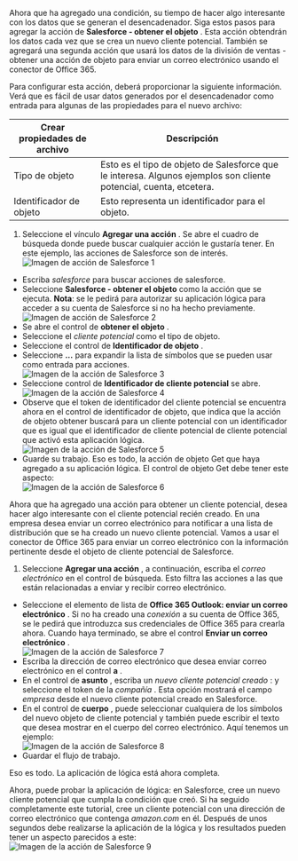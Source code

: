 Ahora que ha agregado una condición, su tiempo de hacer algo interesante con los datos que se generan el desencadenador. Siga estos pasos para agregar la acción de **Salesforce - obtener el objeto** . Esta acción obtendrán los datos cada vez que se crea un nuevo cliente potencial. También se agregará una segunda acción que usará los datos de la división de ventas - obtener una acción de objeto para enviar un correo electrónico usando el conector de Office 365.  

Para configurar esta acción, deberá proporcionar la siguiente información. Verá que es fácil de usar datos generados por el desencadenador como entrada para algunas de las propiedades para el nuevo archivo:

|Crear propiedades de archivo|Descripción|
|---|---|
|Tipo de objeto|Esto es el tipo de objeto de Salesforce que le interesa. Algunos ejemplos son cliente potencial, cuenta, etcetera.|
|Identificador de objeto|Esto representa un identificador para el objeto.|


1. Seleccione el vínculo **Agregar una acción** . Se abre el cuadro de búsqueda donde puede buscar cualquier acción le gustaría tener. En este ejemplo, las acciones de Salesforce son de interés.      
![Imagen de acción de Salesforce 1](./media/connectors-create-api-salesforce/action-1.png)  
- Escriba *salesforce* para buscar acciones de salesforce.
- Seleccione **Salesforce - obtener el objeto** como la acción que se ejecuta.   **Nota**: se le pedirá para autorizar su aplicación lógica para acceder a su cuenta de Salesforce si no ha hecho previamente.    
![Imagen de acción de Salesforce 2](./media/connectors-create-api-salesforce/action-2.png)    
- Se abre el control de **obtener el objeto** .  
- Seleccione el *cliente potencial* como el tipo de objeto.
- Seleccione el control de **Identificador de objeto** .
- Seleccione **...** para expandir la lista de símbolos que se pueden usar como entrada para acciones.       
![Imagen de la acción de Salesforce 3](./media/connectors-create-api-salesforce/action-3.png)    
- Seleccione control de **Identificador de cliente potencial** se abre.   
![Imagen de la acción de Salesforce 4](./media/connectors-create-api-salesforce/action-4.png)     
- Observe que el token de identificador del cliente potencial se encuentra ahora en el control de identificador de objeto, que indica que la acción de objeto obtener buscará para un cliente potencial con un identificador que es igual que el identificador de cliente potencial de cliente potencial que activó esta aplicación lógica.  
![Imagen de la acción de Salesforce 5](./media/connectors-create-api-salesforce/action-5.png)  
- Guarde su trabajo. Eso es todo, la acción de objeto Get que haya agregado a su aplicación lógica. El control de objeto Get debe tener este aspecto:    
![Imagen de la acción de Salesforce 6](./media/connectors-create-api-salesforce/action-6.png)  

Ahora que ha agregado una acción para obtener un cliente potencial, desea hacer algo interesante con el cliente potencial recién creado. En una empresa desea enviar un correo electrónico para notificar a una lista de distribución que se ha creado un nuevo cliente potencial. Vamos a usar el conector de Office 365 para enviar un correo electrónico con la información pertinente desde el objeto de cliente potencial de Salesforce.  

1. Seleccione **Agregar una acción** , a continuación, escriba el *correo electrónico* en el control de búsqueda. Esto filtra las acciones a las que están relacionadas a enviar y recibir correo electrónico.  
- Seleccione el elemento de lista de **Office 365 Outlook: enviar un correo electrónico** . Si no ha creado una *conexión* a su cuenta de Office 365, se le pedirá que introduzca sus credenciales de Office 365 para crearla ahora. Cuando haya terminado, se abre el control **Enviar un correo electrónico** .        
![Imagen de la acción de Salesforce 7](./media/connectors-create-api-salesforce/action-7.png)  
- Escriba la dirección de correo electrónico que desea enviar correo electrónico en el control **a** .
-  En el control de **asunto** , escriba un *nuevo cliente potencial creado* : y seleccione el token de la *compañía* . Esta opción mostrará el campo *empresa* desde el nuevo cliente potencial creado en Salesforce.  
-  En el control de **cuerpo** , puede seleccionar cualquiera de los símbolos del nuevo objeto de cliente potencial y también puede escribir el texto que desea mostrar en el cuerpo del correo electrónico. Aquí tenemos un ejemplo:  
![Imagen de la acción de Salesforce 8](./media/connectors-create-api-salesforce/action-8.png)   
- Guardar el flujo de trabajo.  

Eso es todo. La aplicación de lógica está ahora completa.  

Ahora, puede probar la aplicación de lógica: en Salesforce, cree un nuevo cliente potencial que cumpla la condición que creó.  Si ha seguido completamente este tutorial, cree un cliente potencial con una dirección de correo electrónico que contenga *amazon.com* en él. Después de unos segundos debe realizarse la aplicación de la lógica y los resultados pueden tener un aspecto parecidos a este:  
![Imagen de la acción de Salesforce 9](./media/connectors-create-api-salesforce/action-9.png)  

